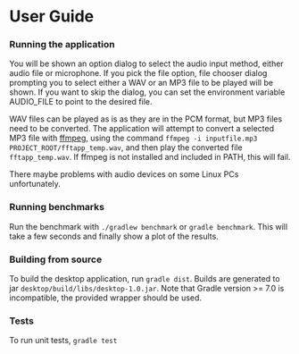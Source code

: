 # User Guide

### Running the application

You will be shown an option dialog to select the audio input method, either audio file or microphone. 
If you pick the file option, file chooser dialog prompting you to select either a WAV or an MP3 file to be played will be shown. 
If you want to skip the dialog, you can set the environment variable AUDIO_FILE to point to the desired file.

WAV files can be played as is as they are in the PCM format, but MP3 files need to be converted. The application will attempt to convert a selected MP3 file 
with [ffmpeg](https://www.ffmpeg.org/), using the command `ffmpeg -i inputfile.mp3 PROJECT_ROOT/fftapp_temp.wav`, and then play the converted file `fftapp_temp.wav`.
If ffmpeg is not installed and included in PATH, this will fail. 

There maybe problems with audio devices on some Linux PCs unfortunately.

### Running benchmarks

Run the benchmark with `./gradlew benchmark` or `gradle benchmark`. This will take a few seconds and finally show a plot of the results.

### Building from source

To build the desktop application, run `gradle dist`. Builds are generated to jar `desktop/build/libs/desktop-1.0.jar`. 
Note that Gradle version >= 7.0 is incompatible, the provided wrapper should be used.

### Tests

To run unit tests, `gradle test`
